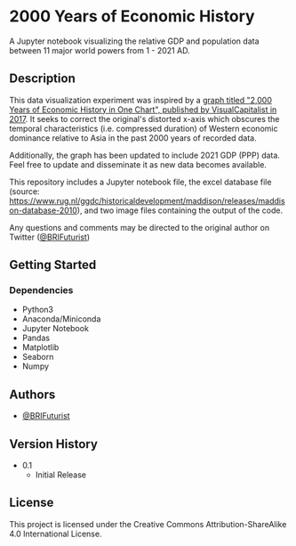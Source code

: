 # 2000 Years of Economic History

A Jupyter notebook visualizing the relative GDP and population data between 11 major world powers from 1 - 2021 AD.

## Description

This data visualization experiment was inspired by a [graph titled "2,000 Years of Economic History in One Chart", published by VisualCapitalist in 2017](/https://www.visualcapitalist.com/2000-years-economic-history-one-chart/). It seeks to correct the original's distorted x-axis which obscures the temporal characteristics (i.e. compressed duration) of Western economic dominance relative to Asia in the past 2000 years of recorded data.

Additionally, the graph has been updated to include 2021 GDP (PPP) data. Feel free to update and disseminate it as new data becomes available.

This repository includes a Jupyter notebook file, the excel database file (source: https://www.rug.nl/ggdc/historicaldevelopment/maddison/releases/maddison-database-2010), and two image files containing the output of the code.

Any questions and comments may be directed to the original author on Twitter ([@BRIFuturist](\https://twitter.com/BRIFuturist))

## Getting Started

### Dependencies

* Python3
* Anaconda/Miniconda
* Jupyter Notebook
* Pandas
* Matplotlib
* Seaborn
* Numpy

## Authors

* [@BRIFuturist](https://twitter.com/BRIFuturist)

## Version History

* 0.1
    * Initial Release

## License

This project is licensed under the Creative Commons Attribution-ShareAlike 4.0 International License.
